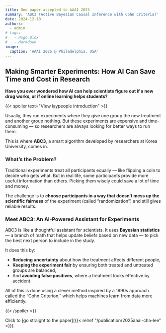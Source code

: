 ```yaml
---
title: One paper accepted to AAAI 2025
summary: 'ABC3 (Active Bayesian Causal Inference with Cohn Criteria)'
date: 2024-12-10
authors:
  - admin
# tags:
#   - Hugo Blox
#   - Markdown
image:
  caption: 'AAAI 2025 @ Philadelphia, USA'
---
```


## Making Smarter Experiments: How AI Can Save Time and Cost in Research 

**Have you ever wondered how AI can help scientists figure out if a new drug works, or if online learning helps students?**  

{{< spoiler text="View laypeople introduction" >}}

Usually, they run experiments where they give one group the new treatment and another group nothing. But these experiments are expensive and time-consuming — so researchers are always looking for better ways to run them.

This is where **ABC3**, a smart algorithm developed by researchers at Korea University, comes in.

### What’s the Problem?

Traditional experiments treat all participants equally — like flipping a coin to decide who gets what. But in real life, some participants provide more useful information than others. Picking them wisely could save a lot of time and money.

The challenge is to **choose participants in a way that doesn’t mess up the scientific fairness** of the experiment (called “randomization”) and still gives reliable results.

### Meet ABC3: An AI-Powered Assistant for Experiments

ABC3 is like a thoughtful assistant for scientists. It uses **Bayesian statistics** — a branch of math that helps update beliefs based on new data — to pick the best next person to include in the study.

It does this by:
- **Reducing uncertainty** about how the treatment affects different people,
- **Keeping the experiment fair** by ensuring both treated and untreated groups are balanced,
- And **avoiding false positives**, where a treatment looks effective by accident.

All of this is done using a clever method inspired by a 1990s approach called the “Cohn Criterion,” which helps machines learn from data more efficiently.

{{< /spoiler >}}

Click to [go straight to the paper]({{< relref "/publication/2025aaai-cha-lee" >}}). 
